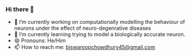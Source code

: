 ### Hi there 👋

<!--
**Biswaroop2004/Biswaroop2004** is a ✨ _special_ ✨ repository because its `README.md` (this file) appears on your GitHub profile.

Here are some ideas to get you started:

- 🔭 I’m currently working on ...
- 🌱 I’m currently learning ...
- 👯 I’m looking to collaborate on ...
- 🤔 I’m looking for help with ...
- 💬 Ask me about ...
- 📫 How to reach me: ...
- 😄 Pronouns: ...
- ⚡ Fun fact: ...
-->
- 🔭 I’m currently working on computationally modelling the behaviour of neurons under the effect of neuro-degenrative diseases
- 🌱 I’m currently learning trying to model a biologically accurate neuron.
- 😄 Pronouns: He/Him
- 📫 How to reach me: biswaroopchowdhury45@gmail.com
